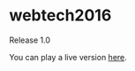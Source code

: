 # webtech2016

Release 1.0

You can play a live version [here][runner-live].

[runner-live]: http://www.broken-by-design.org/build/web/
